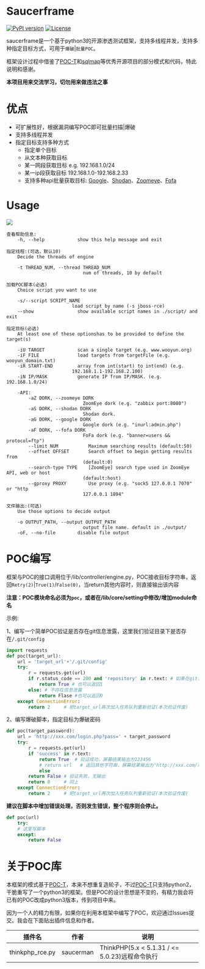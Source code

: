 # Saucerframe
[![PyPI version](https://img.shields.io/badge/python-3-blue.svg)](https://www.python.org/)  [![License](https://img.shields.io/badge/license-GPLv2-red.svg)](https://raw.githubusercontent.com/sqlmapproject/sqlmap/master/LICENSE) 

saucerframe是一个基于python3的开源渗透测试框架，支持多线程并发，支持多种指定目标方式，可用于`爆破`|`批量POC`。

框架设计过程中借鉴了[POC-T](https://github.com/Xyntax/POC-T)和[sqlmap](https://github.com/sqlmapproject/sqlmap)等优秀开源项目的部分模式和代码，特此说明和感谢。

**本项目用来交流学习，切勿用来做违法之事**

# 优点
- 可扩展性好，根据漏洞编写POC即可批量扫描|爆破
- 支持多线程并发
- 指定目标支持多种方式
    - 指定单个目标
    - 从文本种获取目标
    - 某一网段获取目标 e.g. 192.168.1.0/24
    - 某一ip段获取目标 192.168.1.0-192.168.2.33
    - 支持多种api批量获取目标: [Google](https://cse.google.com/cse)、[Shodan](https://www.shodan.io/)、[Zoomeye](https://www.zoomeye.org/)、[Fofa](https://fofa.so)

# Usage

![](https://github.com/saucer-man/saucerframe/blob/master/doc/eg1.png)

```
查看帮助信息:
    -h, --help            show this help message and exit

指定线程:(可选，默认10)
    Decide the threads of engine

    -t THREAD_NUM, --thread THREAD_NUM
                            num of threads, 10 by default

加载POC脚本(必选)
    Choice script you want to use

    -s/--script SCRIPT_NAME 
                        load script by name (-s jboss-rce)
    --show                show available script names in ./script/ and exit

指定目标(必选)
    At least one of these optionshas to be provided to define the target(s)

    -iU TARGET            scan a single target (e.g. www.wooyun.org)
    -iF FILE              load targets from targetFile (e.g. wooyun_domain.txt)
    -iR START-END         array from int(start) to int(end) (e.g.
                        192.168.1.1-192.168.2.100)
    -iN IP/MASK           generate IP from IP/MASK. (e.g. 192.168.1.0/24)

    -API:
        -aZ DORK, --zoomeye DORK
                            ZoomEye dork (e.g. "zabbix port:8080")
        -aS DORK, --shodan DORK
                            Shodan dork.
        -aG DORK, --google DORK
                            Google dork (e.g. "inurl:admin.php")
        -aF DORK, --fofa DORK
                            FoFa dork (e.g. "banner=users && protocol=ftp")
        --limit NUM           Maximum searching results (default:50)
        --offset OFFSET       Search offset to begin getting results from
                            (default:0)
        --search-type TYPE    [ZoomEye] search type used in ZoomEye API, web or host
                            (default:host)
        --gproxy PROXY        Use proxy (e.g. "sock5 127.0.0.1 7070" or "http
                            127.0.0.1 1894"

文件输出:(可选)
    Use those options to decide output

    -o OUTPUT_PATH, --output OUTPUT_PATH
                            output file name. default in ./output/
    -oF, --no-file        disable file output
```

# POC编写

框架与POC的接口调用位于/lib/controller/engine.py，POC接收目标字符串，返回`Retry(2)`|`True(1)`/`False(0)`，当return其他内容时，则直接输出该内容

**注意：POC模块命名必须为`poc`，或者在/lib/core/setting中修改/增加module命名**

示例:

1、编写一个简单POC验证是否存在git信息泄露，这里我们验证目录下是否存在`/.git/config`

```python
import requests
def poc(target_url):
    url = 'target_url'+'/.git/config'
    try:
        r = requests.get(url)
        if r.status_code == 200 and 'repository' in r.text: # 如果在git信息泄露
            return True # 也可以返回1
        else: # 不存在信息泄露
            return Flase #也可以返回0
    except ConnectionError:
        return 2     # 把target_url再次加入任务队列重新验证(本次验证作废)
```

2、编写爆破脚本，指定目标为爆破密码

```python
def poc(target_password):
    url = 'http://xxx.com/login.php?pass=' + target_password
    try:
        r = requests.get(url)
        if 'success' in r.text:
            return True  # 验证成功，屏幕结果输出为123456
            # return url   # 返回其他字符串，屏幕结果输出为"http://xxx.com/login.php?pass=123456"
            else
        return False # 验证失败，无输出
        return 0     # 同上
    except ConnectionError:
        return 2     # 把target_url再次加入任务队列重新验证(本次验证作废)
```

**建议在脚本中增加错误处理，否则发生错误，整个程序则会停止。**

```python
def poc(url)
    try:
    # 这里写脚本
    except:
        return False
```
# 关于POC库

本框架的模式基于[POC-T](https://github.com/Xyntax/POC-T)，本来不想重复造轮子，不过[POC-T](https://github.com/Xyntax/POC-T)只支持python2，干脆重写了一个python3的框架。但是POC的设计思想是不变的，有精力我会将已有的POC改成python3版本，传到项目中来。

因为一个人的精力有限，如果你在利用本框架中编写了POC，欢迎通过Issues提交。我会在下面贴出插件信息和作者。

| 插件名 | 作者 | 说明 |
| ------ | ------ | ------ |
| thinkphp_rce.py | saucerman | ThinkPHP(5.x < 5.1.31 / <= 5.0.23)远程命令执行|

